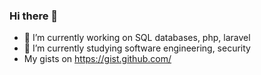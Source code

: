 ### Hi there 👋

- 🔭 I’m currently working on SQL databases, php, laravel
- 🌱 I’m currently studying software engineering, security
- My gists on https://gist.github.com/


<!--
**bleish-git/bleish-git** is a ✨ _special_ ✨ repository because its `README.md` (this file) appears on your GitHub profile.

Here are some ideas to get you started:


- 🤔 I’m looking for help with ...
- 💬 Ask me about ...
- 📫 How to reach me: ...
- 😄 Pronouns: ...
- ⚡ Fun fact: ...
- 👯 I’m looking to collaborate on ...
-->
